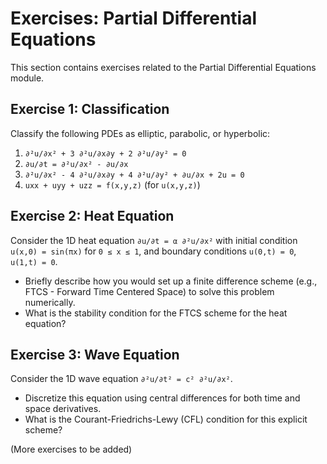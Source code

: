 # Exercises: Partial Differential Equations

This section contains exercises related to the Partial Differential Equations module.

## Exercise 1: Classification

Classify the following PDEs as elliptic, parabolic, or hyperbolic:

1.  `∂²u/∂x² + 3 ∂²u/∂x∂y + 2 ∂²u/∂y² = 0`
2.  `∂u/∂t = ∂²u/∂x² - ∂u/∂x`
3.  `∂²u/∂x² - 4 ∂²u/∂x∂y + 4 ∂²u/∂y² + ∂u/∂x + 2u = 0`
4.  `uxx + uyy + uzz = f(x,y,z)` (for `u(x,y,z)`)

## Exercise 2: Heat Equation

Consider the 1D heat equation `∂u/∂t = α ∂²u/∂x²` with initial condition `u(x,0) = sin(πx)` for `0 ≤ x ≤ 1`, and boundary conditions `u(0,t) = 0`, `u(1,t) = 0`.

*   Briefly describe how you would set up a finite difference scheme (e.g., FTCS - Forward Time Centered Space) to solve this problem numerically.
*   What is the stability condition for the FTCS scheme for the heat equation?

## Exercise 3: Wave Equation

Consider the 1D wave equation `∂²u/∂t² = c² ∂²u/∂x²`.

*   Discretize this equation using central differences for both time and space derivatives.
*   What is the Courant-Friedrichs-Lewy (CFL) condition for this explicit scheme?

(More exercises to be added)

